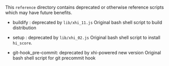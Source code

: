 This `reference` directory contains deprecated or otherwise reference scripts
which may have future benefits.

- buildify : deprecated by `lib/xhi_11.js`
  Original bash shell script to build distribution

- setup : deprecated by `lib/xhi_02.js`
  Original bash shell script to install `hi_score`.

- git-hook\_pre-commit: deprecated by xhi-powered new version
  Original bash shell script for git precommit hook 
